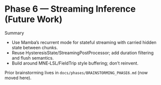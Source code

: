 # Phase 6 — Streaming Inference (Future Work)

Summary
- Use Mamba’s recurrent mode for stateful streaming with carried hidden state between chunks.
- Reuse HysteresisState/StreamingPostProcessor; add duration filtering and flush semantics.
- Build around MNE‑LSL/FieldTrip style buffering; don’t reinvent.

Prior brainstorming lives in `docs/phases/BRAINSTORMING_PHASE6.md` (now moved here).


